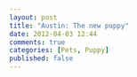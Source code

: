 ```yaml
---
layout: post
title: "Austin: The new puppy"
date: 2012-04-03 12:44
comments: true
categories: [Pets, Puppy]
published: false
---
```

